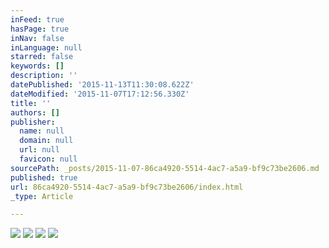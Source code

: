 ```yaml
---
inFeed: true
hasPage: true
inNav: false
inLanguage: null
starred: false
keywords: []
description: ''
datePublished: '2015-11-13T11:30:08.622Z'
dateModified: '2015-11-07T17:12:56.330Z'
title: ''
authors: []
publisher:
  name: null
  domain: null
  url: null
  favicon: null
sourcePath: _posts/2015-11-07-86ca4920-5514-4ac7-a5a9-bf9c73be2606.md
published: true
url: 86ca4920-5514-4ac7-a5a9-bf9c73be2606/index.html
_type: Article

---
```

![](https://the-grid-user-content.s3-us-west-2.amazonaws.com/e893d52c-bf4e-4afb-8b7c-6cc2632c4d95.jpg)
![](https://the-grid-user-content.s3-us-west-2.amazonaws.com/14683b78-ceb6-46a4-85c7-2ba77c743c94.jpg)
![](https://the-grid-user-content.s3-us-west-2.amazonaws.com/c307d7e4-9179-4b5f-9b89-795ae07d256e.jpg)
![](https://the-grid-user-content.s3-us-west-2.amazonaws.com/ebcc6d55-f84f-4531-9a8c-787c942768b7.jpg)